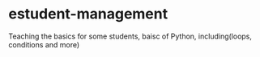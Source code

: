 # estudent-management
Teaching the basics for some students, baisc of Python, including(loops, conditions and more)
